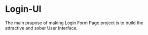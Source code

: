 # Login-UI
The main prupose of making Login Form Page project is to build the attractive and sober User Interface.
